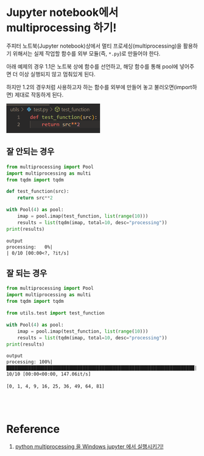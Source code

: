 # Jupyter notebook에서 multiprocessing 하기!

주피터 노트북(Jupyter notebook)상에서 멀티 프로세싱(multiprocessing)을 활용하기 위해서는 실제 작업할 함수를 외부 모듈(즉, `*.py`)로 만들어야 한다.

아래 예제의 경우 1.1은 노트북 상에 함수를 선언하고, 해당 함수를 통해 pool에 넣어주면 더 이상 실행되지 않고 멈춰있게 된다.

하지만 1.2의 경우처럼 사용하고자 하는 함수를 외부에 만들어 놓고 불러오면(import하면) 제대로 작동하게 된다.

![그림](https://raw.githubusercontent.com/leeh8911/BeSuperRepo/main/Knowledge/Python/multi-processing%20in%20jupter%20notebook/file_tree.PNG?token=AM55F3JPB3EFWAYKGYV5CF3A2AYPA)

## 잘 안되는 경우


```python
from multiprocessing import Pool
import multiprocessing as multi
from tqdm import tqdm
```


```python
def test_function(src):
    return src**2
```


```python
with Pool(4) as pool:
    imap = pool.imap(test_function, list(range(10)))
    results = list(tqdm(imap, total=10, desc="processing"))
print(results)
```

    output
    processing:   0%|                                                                               | 0/10 [00:00<?, ?it/s]

## 잘 되는 경우


```python
from multiprocessing import Pool
import multiprocessing as multi
from tqdm import tqdm
```


```python
from utils.test import test_function
```


```python
with Pool(4) as pool:
    imap = pool.imap(test_function, list(range(10)))
    results = list(tqdm(imap, total=10, desc="processing"))
print(results)
```

    output
    processing: 100%|█████████████████████████████████████████████████████████████████████| 10/10 [00:00<00:00, 147.06it/s]
    
    [0, 1, 4, 9, 16, 25, 36, 49, 64, 81]


​    
​    

# Reference
1. [python multiprocessing 을 Windows jupyter 에서 실행시키기!](https://devkyu.tistory.com/m/920)
